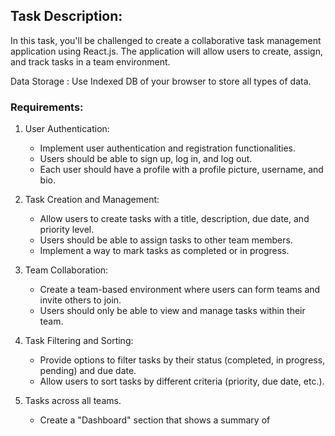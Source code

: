 ## Task Description:

In this task, you'll be challenged to create a collaborative task management application using React.js. The application will allow users to create, assign, and track tasks in a team environment.

Data Storage : Use Indexed DB of your browser to store all types of data.

### Requirements:

1. User Authentication:
   - Implement user authentication and registration functionalities.
   - Users should be able to sign up, log in, and log out.
   - Each user should have a profile with a profile picture, username, and bio.


2. Task Creation and Management:
   - Allow users to create tasks with a title, description, due date, and priority level.
   - Users should be able to assign tasks to other team members.
   - Implement a way to mark tasks as completed or in progress.


3. Team Collaboration:
   - Create a team-based environment where users can form teams and invite others to join.
   - Users should only be able to view and manage tasks within their team.


4. Task Filtering and Sorting:
   - Provide options to filter tasks by their status (completed, in progress, pending) and due date.
   - Allow users to sort tasks by different criteria (priority, due date, etc.).


5. Tasks across all teams.
   - Create a "Dashboard" section that shows a summary of 

